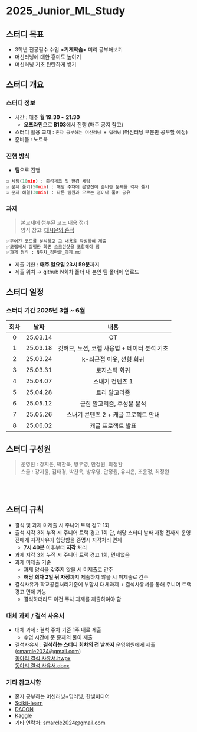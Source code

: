 # 2025_Junior_ML_Study

## 스터디 목표
- 3학년 전공필수 수업 **<기계학습>** 미리 공부해보기
- 머신러닝에 대한 흥미도 높이기
- 머신러닝 기초 탄탄하게 쌓기

## 스터디 개요
### 스터디 정보
- 시간 : 매주 **월 19:30 ~ 21:30**
	- **오프라인**으로 **B103**에서 진행 (매주 공지 참고)
- 스터디 활용 교재 : `혼자 공부하는 머신러닝 + 딥러닝` (머신러닝 부분만 공부할 예정)
- 준비물 : 노트북

### 진행 방식
- **팀**으로 진행
```python 
☑️ 세팅(10min) : 출석체크 및 환경 세팅 
☑️ 문제 풀기(50min) : 해당 주차에 운영진이 준비한 문제를 각자 풀기
☑️ 문제 해결(30min) : 다른 팀원과 모르는 점이나 풀이 공유
```

### 과제
> 본교재에 첨부된 코드 내용 정리<br>
> 양식 참고: [대시은의 흔적](https://delightful-pheasant-bd0.notion.site/2-17ab95ee0b3880479f7aefe0e9786652)
```python 
✅주어진 코드를 분석하고 그 내용을 작성하여 제출
✅코랩에서 실행한 화면 스크린샷을 포함해야 함
✅과제 형식 : N주차_김마클_과제.md
```


- 제출 기한 : **매주 일요일 23시 59분**까지
- 제출 위치 → github N회차 폴더 내 본인 팀 폴더에 업로드

## 스터디 일정
### 스터디 기간 2025년 3월 ~ 6월
|회차|날짜|내용|
|:---:|:---:|:---:|
|0|25.03.14|OT|
|1|25.03.18|깃허브, 노션, 코랩 사용법 + 데이터 분석 기초|
|2|25.03.24|k-최근접 이웃, 선형 회귀|
|3|25.03.31|로지스틱 회귀|
|4|25.04.07|스내기 컨텐츠 1|
|5|25.04.28|트리 알고리즘|
|6|25.05.12|군집 알고리즘, 주성분 분석|
|7|25.05.26|스내기 콘텐츠 2 + 캐글 프로젝트 안내|
|8|25.06.02|캐글 프로젝트 발표|


## 스터디 구성원
> 운영진 : 강지윤, 박찬욱, 방우영, 안정원, 최정완 <br>
> 스클 : 강지윤, 김태경, 박찬욱, 방우영, 안정원, 유시은, 조윤정, 최정완

<br> <br>

## 스터디 규칙
- 결석 및 과제 미제출 시 주니어 트랙 경고 1회
- 출석 지각 3회 누적 시 주니어 트랙 경고 1회 단, 해당 스터디 날짜 자정 전까지 운영진에게 지각사유가 합당함을 증명시 지각처리 면제
	- **7시 40분** 이후부터 **지각** 처리
- 과제 지각 3회 누적 시 주니어 트랙 경고 1회, 면제없음 
- 과제 미제출 기준
 	- 과제 양식을 갖추지 않을 시 미제출로 간주
	- **해당 회차 2일 뒤 자정**까지 제출하지 않을 시 미제출로 간주
- 결석사유가 학교공결처리기준에 부합시 대체과제 + 결석사유서를 통해 주니어 트랙 경고 면제 가능
	- 결석하더라도 이전 주차 과제를 제출하여야 함
	
### 대체 과제 / 결석 사유서
- 대체 과제 : 결석 주차 기준 1주 내로 제출
	- 수업 시간에 푼 문제의 풀이 제출
- 결석사유서 : **결석하는 스터디 회차의 전 날까지** 운영위원에게 제출(smarcle2024@gmail.com) <br>
[동아리 결석 사유서.hwpx](~~) <br>
[동아리 결석 사유서.docx](~~)

  

### 기타 참고사항
- 혼자 공부하는 머신러닝+딥러닝, 한빛미디어
- [Scikit-learn](https://scikit-learn.org/stable/index.html)
- [DACON](https://dacon.io/)
- [Kaggle](https://www.kaggle.com/)
- 기타 연락처: smarcle2024@gmail.com
